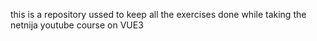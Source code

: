 this is a repository ussed to keep all the exercises done while taking the netnija youtube course on VUE3
